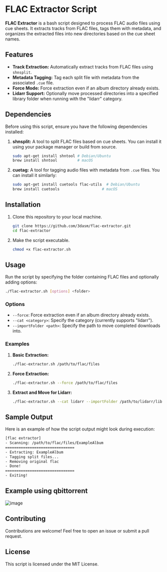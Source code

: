 # FLAC Extractor Script

**FLAC Extractor** is a bash script designed to process FLAC audio files using cue sheets. It extracts tracks from FLAC files, tags them with metadata, and organizes the extracted files into new directories based on the cue sheet names.

## Features

- **Track Extraction:** Automatically extract tracks from FLAC files using `shnsplit`.
- **Metadata Tagging:** Tag each split file with metadata from the associated `.cue` file.
- **Force Mode:** Force extraction even if an album directory already exists.
- **Lidarr Support:** Optionally move processed directories into a specified library folder when running with the "lidarr" category.

## Dependencies

Before using this script, ensure you have the following dependencies installed:

1. **shnsplit:** A tool to split FLAC files based on cue sheets. You can install it using your package manager or build from source.

   ```sh
   sudo apt-get install shntool # Debian/Ubuntu
   brew install shntool         # macOS
   ```

2. **cuetag:** A tool for tagging audio files with metadata from `.cue` files. You can install it similarly:
   ```sh
   sudo apt-get install cuetools flac-utils  # Debian/Ubuntu
   brew install cuetools                   # macOS
   ```

## Installation

1. Clone this repository to your local machine.

   ```sh
   git clone https://github.com/3dasm/flac-extractor.git
   cd flac-extractor
   ```

2. Make the script executable.
   ```sh
   chmod +x flac-extractor.sh
   ```

## Usage

Run the script by specifying the folder containing FLAC files and optionally adding options:

```sh
./flac-extractor.sh [options] <folder>
```

### Options

- `--force`: Force extraction even if an album directory already exists.
- `--cat <category>`: Specify the category (currently supports "lidarr").
- `--importFolder <path>`: Specify the path to move completed downloads into.

### Examples

1. **Basic Extraction:**

   ```sh
   ./flac-extractor.sh /path/to/flac/files
   ```

2. **Force Extraction:**

   ```sh
   ./flac-extractor.sh --force /path/to/flac/files
   ```

3. **Extract and Move for Lidarr:**
   ```sh
   ./flac-extractor.sh --cat lidarr --importFolder /path/to/lidarr/library /path/to/flac/files
   ```

## Sample Output

Here is an example of how the script output might look during execution:

```sh
[flac extractor]
- Scanning: /path/to/flac/files/ExampleAlbum
===============================
- Extracting: ExampleAlbum
- Tagging split files...
- Removing original flac
- Done!
===============================
- Exiting!
```

## Example using qbittorrent

![image](https://github.com/user-attachments/assets/602686eb-3913-4242-bea8-08640d877205)


## Contributing

Contributions are welcome! Feel free to open an issue or submit a pull request.

## License

This script is licensed under the MIT License.
